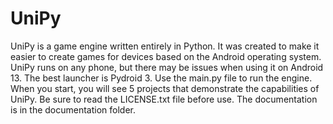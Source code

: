 # UniPy
UniPy is a game engine written entirely in Python.
It was created to make it easier to create games for devices based on the Android operating system.
UniPy runs on any phone, but there may be issues when using it on Android 13.
The best launcher is Pydroid 3. Use the main.py file to run the engine.
When you start, you will see 5 projects that demonstrate the capabilities of UniPy.
Be sure to read the LICENSE.txt file before use.
The documentation is in the documentation folder.
